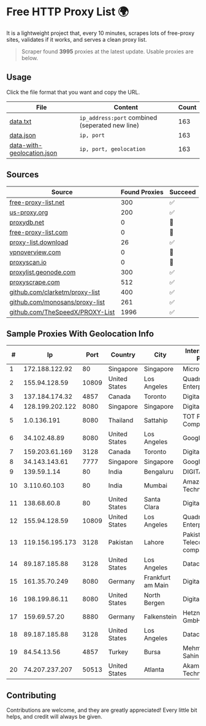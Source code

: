 
# Free HTTP Proxy List 🌍

It is a lightweight project that, every 10 minutes, scrapes lots of free-proxy sites, validates if it works, and serves a clean proxy list.


> Scraper found **3995** proxies at the latest update. Usable proxies are below.

## Usage

Click the file format that you want and copy the URL.


|File|Content|Count|
|----|-------|-----|
|[data.txt](https://raw.githubusercontent.com/themiralay/Proxy-List-World/master/data.txt)|`ip_address:port` combined (seperated new line)|163|
|[data.json](https://raw.githubusercontent.com/themiralay/Proxy-List-World/master/data.json)|`ip, port`|163|
|[data-with-geolocation.json](https://raw.githubusercontent.com/themiralay/Proxy-List-World/master/data-with-geolocation.json)|`ip, port, geolocation`|163|

## Sources

|Source|Found Proxies|Succeed|
|------|-------------|-------|
|[free-proxy-list.net](https://free-proxy-list.net)|300|✅|
|[us-proxy.org](https://www.us-proxy.org)|200|✅|
|[proxydb.net](http://proxydb.net)|0|🚫|
|[free-proxy-list.com](https://free-proxy-list.com/?page=&port=&type%5B%5D=http&type%5B%5D=https&up_time=0&search=Search)|0|🚫|
|[proxy-list.download](https://www.proxy-list.download/HTTP)|26|✅|
|[vpnoverview.com](https://vpnoverview.com/privacy/anonymous-browsing/free-proxy-servers)|0|🚫|
|[proxyscan.io](https://www.proxyscan.io)|0|🚫|
|[proxylist.geonode.com](https://proxylist.geonode.com/api/proxy-list?limit=300&page=1&sort_by=lastChecked&sort_type=desc&protocols=http,https)|300|✅|
|[proxyscrape.com](https://api.proxyscrape.com/v2/?request=displayproxies&protocol=http&timeout=10000&country=all&ssl=all&anonymity=all)|512|✅|
|[github.com/clarketm/proxy-list](https://raw.githubusercontent.com/clarketm/proxy-list/master/proxy-list-raw.txt)|400|✅|
|[github.com/monosans/proxy-list](https://raw.githubusercontent.com/monosans/proxy-list/main/proxies/http.txt)|261|✅|
|[github.com/TheSpeedX/PROXY-List](https://raw.githubusercontent.com/TheSpeedX/PROXY-List/master/http.txt)|1996|✅|


## Sample Proxies With Geolocation Info

|#|Ip|Port|Country|City|Internet Service Provider|
|-|--|----|-------|----|-------------------------|
|1|172.188.122.92|80|Singapore|Singapore|Microsoft|
|2|155.94.128.59|10809|United States|Los Angeles|QuadraNet Enterprises LLC|
|3|137.184.174.32|4857|Canada|Toronto|DigitalOcean, LLC|
|4|128.199.202.122|8080|Singapore|Singapore|DigitalOcean, LLC|
|5|1.0.136.191|8080|Thailand|Sattahip|TOT Public Company Limited|
|6|34.102.48.89|8080|United States|Los Angeles|Google LLC|
|7|159.203.61.169|3128|Canada|Toronto|DigitalOcean, LLC|
|8|34.143.143.61|7777|Singapore|Singapore|Google LLC|
|9|139.59.1.14|80|India|Bengaluru|DIGITALOCEAN|
|10|3.110.60.103|80|India|Mumbai|Amazon Technologies Inc.|
|11|138.68.60.8|80|United States|Santa Clara|DigitalOcean, LLC|
|12|155.94.128.59|10809|United States|Los Angeles|QuadraNet Enterprises LLC|
|13|119.156.195.173|3128|Pakistan|Lahore|Pakistan Telecommuication company limited|
|14|89.187.185.88|3128|United States|Los Angeles|Datacamp Limited|
|15|161.35.70.249|8080|Germany|Frankfurt am Main|DigitalOcean, LLC|
|16|198.199.86.11|8080|United States|North Bergen|DigitalOcean, LLC|
|17|159.69.57.20|8880|Germany|Falkenstein|Hetzner Online GmbH|
|18|89.187.185.88|3128|United States|Los Angeles|Datacamp Limited|
|19|84.54.13.56|4857|Turkey|Bursa|Mehmet Selim Sahin|
|20|74.207.237.207|50513|United States|Atlanta|Akamai Technologies, Inc.|



## Contributing

Contributions are welcome, and they are greatly appreciated! Every
little bit helps, and credit will always be given.

